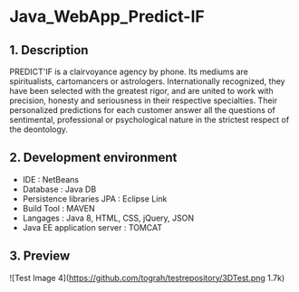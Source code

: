 # Java_WebApp_Predict-IF

## 1. Description

PREDICT'IF is a clairvoyance agency by phone. Its mediums are spiritualists, cartomancers or astrologers. Internationally recognized, they have been selected with the greatest rigor, and are united to work with precision, honesty and seriousness in their respective specialties. Their personalized predictions for each customer answer all the questions of sentimental, professional or psychological nature in the strictest respect of the deontology.

## 2. Development environment

* IDE : NetBeans
* Database : Java DB
* Persistence libraries JPA : Eclipse Link
* Build Tool : MAVEN
* Langages : Java 8, HTML, CSS, jQuery, JSON
* Java EE application server : TOMCAT

## 3. Preview
![Test Image 4](https://github.com/tograh/testrepository/3DTest.png 1.7k)


